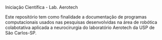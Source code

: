 Iniciação Científica - Lab. Aerotech

Este repositório tem como finalidade a documentação de programas computacionais usados nas pesquisas desenvolvidas na área de robótica colabotativa aplicada a neurocirurgia do laboratório Aerotech da USP de São Carlos-SP.
